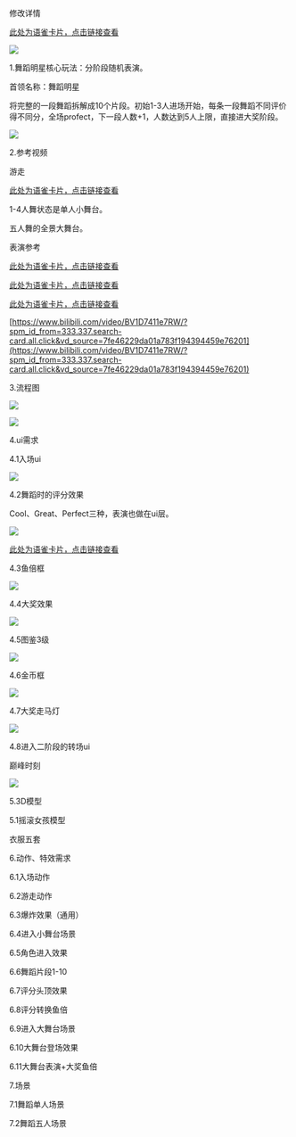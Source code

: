 修改详情

[此处为语雀卡片，点击链接查看](https://www.yuque.com/ttk5k0/manpny/txdfbgm1q8d8knn3#mDTTJ)

![](https://cdn.nlark.com/yuque/0/2024/png/43733765/1731575548366-0ab6a008-733f-4e2e-8f17-56eb581ab26b.png)

1.舞蹈明星核心玩法：分阶段随机表演。

首领名称：舞蹈明星

将完整的一段舞蹈拆解成10个片段。初始1-3人进场开始，每条一段舞蹈不同评价得不同分，全场profect，下一段人数+1，人数达到5人上限，直接进大奖阶段。

![](https://cdn.nlark.com/yuque/0/2024/png/43733765/1733905562084-daf7b94a-8505-4f18-883c-acca6d43a5b5.png)



2.参考视频

游走

[此处为语雀卡片，点击链接查看](https://www.yuque.com/ttk5k0/manpny/txdfbgm1q8d8knn3#ATTcC)

1-4人舞状态是单人小舞台。

五人舞的全景大舞台。

表演参考

[此处为语雀卡片，点击链接查看](https://www.yuque.com/ttk5k0/manpny/txdfbgm1q8d8knn3#tlqHM)

[此处为语雀卡片，点击链接查看](https://www.yuque.com/ttk5k0/manpny/txdfbgm1q8d8knn3#AD7fv)



[此处为语雀卡片，点击链接查看](https://www.yuque.com/ttk5k0/manpny/txdfbgm1q8d8knn3#lbBfX)

[https://www.bilibili.com/video/BV1D7411e7RW/?spm_id_from=333.337.search-card.all.click&vd_source=7fe46229da01a783f194394459e76201](https://www.bilibili.com/video/BV1D7411e7RW/?spm_id_from=333.337.search-card.all.click&vd_source=7fe46229da01a783f194394459e76201)



3.流程图

![](https://cdn.nlark.com/yuque/0/2024/png/43733765/1733975574970-7296f73a-8a8e-4788-8087-cf58f280ef92.png)



![](https://cdn.nlark.com/yuque/0/2024/png/43733765/1733914064751-222a4c74-b016-419d-8e9f-586af9c0572e.png)

4.ui需求

4.1入场ui

![](https://cdn.nlark.com/yuque/0/2024/png/43733765/1733914087820-c3bf3532-0c6c-4cdb-9f4a-8b00c1634ede.png)

4.2舞蹈时的评分效果

Cool、Great、Perfect三种，表演也做在ui层。

![](https://cdn.nlark.com/yuque/0/2024/png/43733765/1733914109081-cd13ba61-c34b-40d0-ba05-93f519db290e.png)



[此处为语雀卡片，点击链接查看](https://www.yuque.com/ttk5k0/manpny/txdfbgm1q8d8knn3#SOjNr)



4.3鱼倍框

![](https://cdn.nlark.com/yuque/0/2024/png/43733765/1731589395328-ca74a78e-c605-4e1b-9eb9-3bea91c5a428.png)



4.4大奖效果

![](https://cdn.nlark.com/yuque/0/2024/png/43733765/1733981886306-4edcfcd7-2ec9-483d-9455-e455ba2b6efc.png)

4.5图鉴3级

![](https://cdn.nlark.com/yuque/0/2024/png/49594022/1729223917216-bf851671-e185-49f6-9d31-2bbba707c83e.png)

4.6金币框

![](https://cdn.nlark.com/yuque/0/2024/png/49594022/1730948589569-4f705f0d-b35f-430c-921b-a3858aad33ae.png)

4.7大奖走马灯

![](https://cdn.nlark.com/yuque/0/2024/png/49594022/1729223900490-78467384-4f85-428a-bd81-7b6e5d822916.png)



4.8进入二阶段的转场ui

巅峰时刻

![](https://cdn.nlark.com/yuque/0/2024/png/43733765/1734315885402-83233d6f-d0a4-4bd8-85bf-f6ea411b2602.png)





5.3D模型

5.1摇滚女孩模型

衣服五套



6.动作、特效需求

6.1入场动作

6.2游走动作

6.3爆炸效果（通用）

6.4进入小舞台场景

6.5角色进入效果

6.6舞蹈片段1-10

6.7评分头顶效果

6.8评分转换鱼倍

6.9进入大舞台场景

6.10大舞台登场效果

6.11大舞台表演+大奖鱼倍





7.场景

7.1舞蹈单人场景

7.2舞蹈五人场景



























